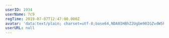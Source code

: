 ```yaml
---
userID: 1934
userName: 7c9
regTime: 2019-07-07T12:47:00.000Z
avatar: 'data:text/plain; charset=utf-8;base64,NDA0IHBhZ2Ugbm90IGZvdW5kCg=='
userURL: null
---
```



